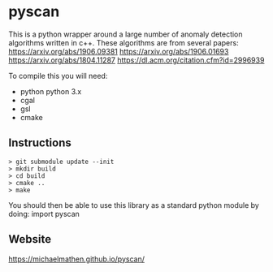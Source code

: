 # pyscan
This is a python wrapper around a large number of anomaly detection algorithms written in c++. These algorithms are from several papers:
https://arxiv.org/abs/1906.09381
https://arxiv.org/abs/1906.01693
https://arxiv.org/abs/1804.11287
https://dl.acm.org/citation.cfm?id=2996939

To compile this you will need:

* python python 3.x
* cgal
* gsl
* cmake

## Instructions

```
> git submodule update --init
> mkdir build
> cd build
> cmake ..
> make
``` 
You should then be able to use this library as a standard python module by doing:
import pyscan

## Website
https://michaelmathen.github.io/pyscan/
